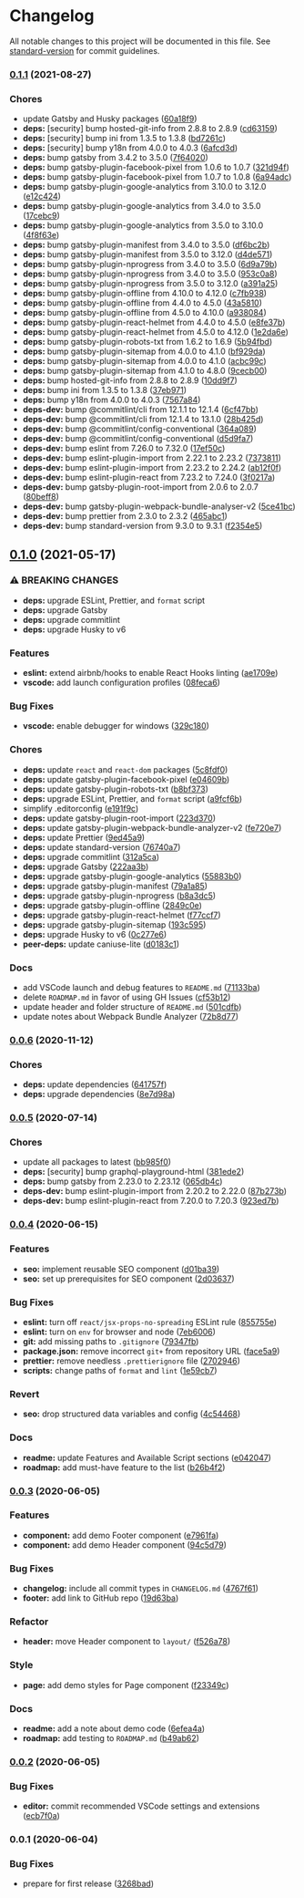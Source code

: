 # Changelog

All notable changes to this project will be documented in this file. See [standard-version](https://github.com/conventional-changelog/standard-version) for commit guidelines.

### [0.1.1](https://github.com/MK-IT/gatsby-starter-essentials/compare/v0.1.0...v0.1.1) (2021-08-27)


### Chores

* update Gatsby and Husky packages ([60a18f9](https://github.com/MK-IT/gatsby-starter-essentials/commit/60a18f928c10bd56e6591a556e39dcaf4ffe17b6))
* **deps:** [security] bump hosted-git-info from 2.8.8 to 2.8.9 ([cd63159](https://github.com/MK-IT/gatsby-starter-essentials/commit/cd6315998673e7725d1f215863b7abd18a75fe84))
* **deps:** [security] bump ini from 1.3.5 to 1.3.8 ([bd7261c](https://github.com/MK-IT/gatsby-starter-essentials/commit/bd7261c6c0d5b7948e0a32a35db224644147de46))
* **deps:** [security] bump y18n from 4.0.0 to 4.0.3 ([6afcd3d](https://github.com/MK-IT/gatsby-starter-essentials/commit/6afcd3d793f0acdb735ee15c6856fa2845d45959))
* **deps:** bump gatsby from 3.4.2 to 3.5.0 ([7f64020](https://github.com/MK-IT/gatsby-starter-essentials/commit/7f64020a425aba2f6423728098dec82d7a202422))
* **deps:** bump gatsby-plugin-facebook-pixel from 1.0.6 to 1.0.7 ([321d94f](https://github.com/MK-IT/gatsby-starter-essentials/commit/321d94f065196786f890b2a73a0268a21a23c2be))
* **deps:** bump gatsby-plugin-facebook-pixel from 1.0.7 to 1.0.8 ([6a94adc](https://github.com/MK-IT/gatsby-starter-essentials/commit/6a94adcea9fb3e8235eaa404545a2d1773a144d5))
* **deps:** bump gatsby-plugin-google-analytics from 3.10.0 to 3.12.0 ([e12c424](https://github.com/MK-IT/gatsby-starter-essentials/commit/e12c42476fd74e75d975541ebb0c2fec89b17f22))
* **deps:** bump gatsby-plugin-google-analytics from 3.4.0 to 3.5.0 ([17cebc9](https://github.com/MK-IT/gatsby-starter-essentials/commit/17cebc935572dc04b9d4d3210c06284e3e707cd9))
* **deps:** bump gatsby-plugin-google-analytics from 3.5.0 to 3.10.0 ([4f8f63e](https://github.com/MK-IT/gatsby-starter-essentials/commit/4f8f63e88708966c948a5ac382420aa976a7d695))
* **deps:** bump gatsby-plugin-manifest from 3.4.0 to 3.5.0 ([df6bc2b](https://github.com/MK-IT/gatsby-starter-essentials/commit/df6bc2b83034432939b359db9a7e7bac8f0435b6))
* **deps:** bump gatsby-plugin-manifest from 3.5.0 to 3.12.0 ([d4de571](https://github.com/MK-IT/gatsby-starter-essentials/commit/d4de571afd979456514aa0c1383161732fc70b28))
* **deps:** bump gatsby-plugin-nprogress from 3.4.0 to 3.5.0 ([6d9a79b](https://github.com/MK-IT/gatsby-starter-essentials/commit/6d9a79b4fe60ad45c23a19cd70457a6c3c227b92))
* **deps:** bump gatsby-plugin-nprogress from 3.4.0 to 3.5.0 ([953c0a8](https://github.com/MK-IT/gatsby-starter-essentials/commit/953c0a8234c62d8aa29f075314d5e35f699076b6))
* **deps:** bump gatsby-plugin-nprogress from 3.5.0 to 3.12.0 ([a391a25](https://github.com/MK-IT/gatsby-starter-essentials/commit/a391a2537b89f68f9bdc43ce29a3653267bbefd3))
* **deps:** bump gatsby-plugin-offline from 4.10.0 to 4.12.0 ([c7fb938](https://github.com/MK-IT/gatsby-starter-essentials/commit/c7fb938a3f313597d6d4e71f1ea3605b6954bdb0))
* **deps:** bump gatsby-plugin-offline from 4.4.0 to 4.5.0 ([43a5810](https://github.com/MK-IT/gatsby-starter-essentials/commit/43a5810178781eb8e1a0cff60ba5cf9b02d44e3c))
* **deps:** bump gatsby-plugin-offline from 4.5.0 to 4.10.0 ([a938084](https://github.com/MK-IT/gatsby-starter-essentials/commit/a938084928ad3a3bf69addfc88b9c6a871a521f7))
* **deps:** bump gatsby-plugin-react-helmet from 4.4.0 to 4.5.0 ([e8fe37b](https://github.com/MK-IT/gatsby-starter-essentials/commit/e8fe37bd0658262416b20e15a2cb5f00f460b1c1))
* **deps:** bump gatsby-plugin-react-helmet from 4.5.0 to 4.12.0 ([1e2da6e](https://github.com/MK-IT/gatsby-starter-essentials/commit/1e2da6ec8635b4f17b9032be1cbf1bdeedd4f7aa))
* **deps:** bump gatsby-plugin-robots-txt from 1.6.2 to 1.6.9 ([5b94fbd](https://github.com/MK-IT/gatsby-starter-essentials/commit/5b94fbd6a94875c77c0afcdc503336f1d282119a))
* **deps:** bump gatsby-plugin-sitemap from 4.0.0 to 4.1.0 ([bf929da](https://github.com/MK-IT/gatsby-starter-essentials/commit/bf929da383fa4b9979ac6ec33288d98ea7c468ea))
* **deps:** bump gatsby-plugin-sitemap from 4.0.0 to 4.1.0 ([acbc99c](https://github.com/MK-IT/gatsby-starter-essentials/commit/acbc99c29c57f376e4313a9f9b9c1a7cc4bac64d))
* **deps:** bump gatsby-plugin-sitemap from 4.1.0 to 4.8.0 ([9cecb00](https://github.com/MK-IT/gatsby-starter-essentials/commit/9cecb00ebb5510c96e3fb58408d9a9924bad6cb1))
* **deps:** bump hosted-git-info from 2.8.8 to 2.8.9 ([10dd9f7](https://github.com/MK-IT/gatsby-starter-essentials/commit/10dd9f70c713c599f35fcee706d1aa1a49fa6c94))
* **deps:** bump ini from 1.3.5 to 1.3.8 ([37eb971](https://github.com/MK-IT/gatsby-starter-essentials/commit/37eb9718988fd2ee619237d59fb457764d366eb2))
* **deps:** bump y18n from 4.0.0 to 4.0.3 ([7567a84](https://github.com/MK-IT/gatsby-starter-essentials/commit/7567a841b854a5d460cd14829502c387c2759fff))
* **deps-dev:** bump @commitlint/cli from 12.1.1 to 12.1.4 ([6cf47bb](https://github.com/MK-IT/gatsby-starter-essentials/commit/6cf47bb36154cef117ab0cf16f77ccffeac19b4f))
* **deps-dev:** bump @commitlint/cli from 12.1.4 to 13.1.0 ([28b425d](https://github.com/MK-IT/gatsby-starter-essentials/commit/28b425d1db84a094507ddedc9e0197d2914ddd9d))
* **deps-dev:** bump @commitlint/config-conventional ([364a089](https://github.com/MK-IT/gatsby-starter-essentials/commit/364a089ce26c7db6a2eb28ac331cfa99f1204d99))
* **deps-dev:** bump @commitlint/config-conventional ([d5d9fa7](https://github.com/MK-IT/gatsby-starter-essentials/commit/d5d9fa7e95707393af06f03b5035f5be5f1756b7))
* **deps-dev:** bump eslint from 7.26.0 to 7.32.0 ([17ef50c](https://github.com/MK-IT/gatsby-starter-essentials/commit/17ef50cac12232d64d6d82f8d74599461efeebef))
* **deps-dev:** bump eslint-plugin-import from 2.22.1 to 2.23.2 ([7373811](https://github.com/MK-IT/gatsby-starter-essentials/commit/737381167f6b5ee683895f092097e2daf60c885a))
* **deps-dev:** bump eslint-plugin-import from 2.23.2 to 2.24.2 ([ab12f0f](https://github.com/MK-IT/gatsby-starter-essentials/commit/ab12f0ff43a7561fee8177e8ad0e4c8707201898))
* **deps-dev:** bump eslint-plugin-react from 7.23.2 to 7.24.0 ([3f0217a](https://github.com/MK-IT/gatsby-starter-essentials/commit/3f0217aecd8ae166a9d261034b96bd68c9e85047))
* **deps-dev:** bump gatsby-plugin-root-import from 2.0.6 to 2.0.7 ([80beff8](https://github.com/MK-IT/gatsby-starter-essentials/commit/80beff8ace952c98ab7af3d9fc429e588a9eed8a))
* **deps-dev:** bump gatsby-plugin-webpack-bundle-analyser-v2 ([5ce41bc](https://github.com/MK-IT/gatsby-starter-essentials/commit/5ce41bcdea9ef896789a29c51b4c562b70ee0eb8))
* **deps-dev:** bump prettier from 2.3.0 to 2.3.2 ([465abc1](https://github.com/MK-IT/gatsby-starter-essentials/commit/465abc124b92a35799edd146251a450517bd0dae))
* **deps-dev:** bump standard-version from 9.3.0 to 9.3.1 ([f2354e5](https://github.com/MK-IT/gatsby-starter-essentials/commit/f2354e503c1114949a2786a70de73e49812321a4))

## [0.1.0](https://github.com/MK-IT/gatsby-starter-essentials/compare/v0.0.6...v0.1.0) (2021-05-17)


### ⚠ BREAKING CHANGES

* **deps:** upgrade ESLint, Prettier, and `format` script
* **deps:** upgrade Gatsby
* **deps:** upgrade commitlint
* **deps:** upgrade Husky to v6

### Features

* **eslint:** extend airbnb/hooks to enable React Hooks linting ([ae1709e](https://github.com/MK-IT/gatsby-starter-essentials/commit/ae1709e00075f99c7ab38c5703383e224f994948))
* **vscode:** add launch configuration profiles ([08feca6](https://github.com/MK-IT/gatsby-starter-essentials/commit/08feca69417ff9d9c33d5386269bb24a20804a62))


### Bug Fixes

* **vscode:** enable debugger for windows ([329c180](https://github.com/MK-IT/gatsby-starter-essentials/commit/329c180d1e0b66e513c18628a8d714abe2b308e3))


### Chores

* **deps:** update `react` and `react-dom` packages ([5c8fdf0](https://github.com/MK-IT/gatsby-starter-essentials/commit/5c8fdf02fb6279dc3dd04e49cc195c5fa4e93029))
* **deps:** update gatsby-plugin-facebook-pixel ([e04609b](https://github.com/MK-IT/gatsby-starter-essentials/commit/e04609ba68aca8382f2e6151bd444cf0180aaf47))
* **deps:** update gatsby-plugin-robots-txt ([b8bf373](https://github.com/MK-IT/gatsby-starter-essentials/commit/b8bf3731466f2d78f084205aef73dd069a34c066))
* **deps:** upgrade ESLint, Prettier, and `format` script ([a9fcf6b](https://github.com/MK-IT/gatsby-starter-essentials/commit/a9fcf6b21cefba2b817c450423d8451eab580131))
* simplify .editorconfig ([e191f9c](https://github.com/MK-IT/gatsby-starter-essentials/commit/e191f9c818a27f3f544315c3e1e9c59c5576de46))
* **deps:** update gatsby-plugin-root-import ([223d370](https://github.com/MK-IT/gatsby-starter-essentials/commit/223d370a5d7acf8ffd3d830c43ec880fc7fbe08c))
* **deps:** update gatsby-plugin-webpack-bundle-analyzer-v2 ([fe720e7](https://github.com/MK-IT/gatsby-starter-essentials/commit/fe720e7e631cc7aeefe21718316315397680a59e))
* **deps:** update Prettier ([9ed45a9](https://github.com/MK-IT/gatsby-starter-essentials/commit/9ed45a94a1fc239c0f58ef8cf5e88d5ab8ddce05))
* **deps:** update standard-version ([76740a7](https://github.com/MK-IT/gatsby-starter-essentials/commit/76740a745d741361daf5b31e77479de6ac362dad))
* **deps:** upgrade commitlint ([312a5ca](https://github.com/MK-IT/gatsby-starter-essentials/commit/312a5ca3cc2315c9f845654f2e7ecfaf2a15c6bf))
* **deps:** upgrade Gatsby ([222aa3b](https://github.com/MK-IT/gatsby-starter-essentials/commit/222aa3b2af809f4bbf9a07f70fdab7b7d6114734))
* **deps:** upgrade gatsby-plugin-google-analytics ([55883b0](https://github.com/MK-IT/gatsby-starter-essentials/commit/55883b070d4406858bcd25e4c6f44813e95b88fc))
* **deps:** upgrade gatsby-plugin-manifest ([79a1a85](https://github.com/MK-IT/gatsby-starter-essentials/commit/79a1a85341fd370e245204525a3f090b1a1b4bd7))
* **deps:** upgrade gatsby-plugin-nprogress ([b8a3dc5](https://github.com/MK-IT/gatsby-starter-essentials/commit/b8a3dc5d0b99f4ce6e32cc8958650aefd4c2a0e3))
* **deps:** upgrade gatsby-plugin-offline ([2849c0e](https://github.com/MK-IT/gatsby-starter-essentials/commit/2849c0ef95b749fde1c2e23a4b21cf9b8cde59a8))
* **deps:** upgrade gatsby-plugin-react-helmet ([f77ccf7](https://github.com/MK-IT/gatsby-starter-essentials/commit/f77ccf7e723659b6727274949d3c6c72fd34af5c))
* **deps:** upgrade gatsby-plugin-sitemap ([193c595](https://github.com/MK-IT/gatsby-starter-essentials/commit/193c595df3a418406bfcfa62cea9f676a8d535a8))
* **deps:** upgrade Husky to v6 ([0c277e6](https://github.com/MK-IT/gatsby-starter-essentials/commit/0c277e6ea8fa767df8e610bc113bc9f2fdfd08b9))
* **peer-deps:** update caniuse-lite ([d0183c1](https://github.com/MK-IT/gatsby-starter-essentials/commit/d0183c1577606423964e544296ab0c9782049a4d))


### Docs

* add VSCode launch and debug features to `README.md` ([71133ba](https://github.com/MK-IT/gatsby-starter-essentials/commit/71133ba5dc053edb8f333c3736094de8fdaf7432))
* delete `ROADMAP.md` in favor of using GH Issues ([cf53b12](https://github.com/MK-IT/gatsby-starter-essentials/commit/cf53b128a4db911639b05c9b8fb0fccd03dab2ec))
* update header and folder structure of `README.md` ([501cdfb](https://github.com/MK-IT/gatsby-starter-essentials/commit/501cdfbd0ed0a08aaf88f0cb4ac85995beb1cd37))
* update notes about Webpack Bundle Analyzer ([72b8d77](https://github.com/MK-IT/gatsby-starter-essentials/commit/72b8d7743d4966db9620a6efc83754dd093eb0f9))

### [0.0.6](https://github.com/MK-IT/gatsby-starter-essentials/compare/v0.0.5...v0.0.6) (2020-11-12)


### Chores

* **deps:** update dependencies ([641757f](https://github.com/MK-IT/gatsby-starter-essentials/commit/641757fede1936348e9827c57d8aa3512dc7c4de))
* **deps:** upgrade dependencies ([8e7d98a](https://github.com/MK-IT/gatsby-starter-essentials/commit/8e7d98abce6921e516cd00494ec1e9e600bdbb74))

### [0.0.5](https://github.com/MK-IT/gatsby-starter-essentials/compare/v0.0.4...v0.0.5) (2020-07-14)


### Chores

* update all packages to latest ([bb985f0](https://github.com/MK-IT/gatsby-starter-essentials/commit/bb985f01b07973efea278b133f5beab687001360))
* **deps:** [security] bump graphql-playground-html ([381ede2](https://github.com/MK-IT/gatsby-starter-essentials/commit/381ede2a56edf6d80c44424a5c1d6ef48d13236f))
* **deps:** bump gatsby from 2.23.0 to 2.23.12 ([065db4c](https://github.com/MK-IT/gatsby-starter-essentials/commit/065db4c9b1b7d15a42f556c50d125e947fe3a2d6))
* **deps-dev:** bump eslint-plugin-import from 2.20.2 to 2.22.0 ([87b273b](https://github.com/MK-IT/gatsby-starter-essentials/commit/87b273b9aef1cc15c3ea4af0613f3e99a0910c42))
* **deps-dev:** bump eslint-plugin-react from 7.20.0 to 7.20.3 ([923ed7b](https://github.com/MK-IT/gatsby-starter-essentials/commit/923ed7b6cdc6fc373126b032cba22ec64c287370))

### [0.0.4](https://github.com/MK-IT/gatsby-starter-essentials/compare/v0.0.3...v0.0.4) (2020-06-15)


### Features

* **seo:** implement reusable SEO component ([d01ba39](https://github.com/MK-IT/gatsby-starter-essentials/commit/d01ba3945dfa323dc264ff13af870464b5a26866))
* **seo:** set up prerequisites for SEO component ([2d03637](https://github.com/MK-IT/gatsby-starter-essentials/commit/2d03637f44b964701e17ccb0be7f4190ea1d0679))


### Bug Fixes

* **eslint:** turn off `react/jsx-props-no-spreading` ESLint rule ([855755e](https://github.com/MK-IT/gatsby-starter-essentials/commit/855755e7d4ce9762438a7be473f60b4c8261620d))
* **eslint:** turn on `env` for browser and node ([7eb6006](https://github.com/MK-IT/gatsby-starter-essentials/commit/7eb6006a17ac578dbe2b3832b0a49b1db1e1d7ed))
* **git:** add missing paths to `.gitignore` ([79347fb](https://github.com/MK-IT/gatsby-starter-essentials/commit/79347fb7e4a4df1c396e1973c8271821cf69ca0f))
* **package.json:** remove incorrect `git+` from repository URL ([face5a9](https://github.com/MK-IT/gatsby-starter-essentials/commit/face5a97dc2c44b53eacf838dcfae4b2993a097d))
* **prettier:** remove needless `.prettierignore` file ([2702946](https://github.com/MK-IT/gatsby-starter-essentials/commit/2702946083aa3ae700ddd853e99f2287313253ab))
* **scripts:** change paths of `format` and `lint` ([1e59cb7](https://github.com/MK-IT/gatsby-starter-essentials/commit/1e59cb7a72c69dde4547ad59de09259253c93b0e))


### Revert

* **seo:** drop structured data variables and config ([4c54468](https://github.com/MK-IT/gatsby-starter-essentials/commit/4c54468c901dd317680325f42d99f013c2bc4a44))


### Docs

* **readme:** update Features and Available Script sections ([e042047](https://github.com/MK-IT/gatsby-starter-essentials/commit/e042047977bf0378b3e404bd538e08613e8aefa9))
* **roadmap:** add must-have feature to the list ([b26b4f2](https://github.com/MK-IT/gatsby-starter-essentials/commit/b26b4f24862c190a9a2c9ac4d76189355f2ed2ab))

### [0.0.3](https://github.com/MK-IT/gatsby-starter-essentials/compare/v0.0.2...v0.0.3) (2020-06-05)


### Features

* **component:** add demo Footer component ([e7961fa](https://github.com/MK-IT/gatsby-starter-essentials/commit/e7961fa83d481065ab3facd32c82141a28a6f426))
* **component:** add demo Header component ([94c5d79](https://github.com/MK-IT/gatsby-starter-essentials/commit/94c5d79a4a200ae4a67aa30749c878935fb66d9e))


### Bug Fixes

* **changelog:** include all commit types in `CHANGELOG.md` ([4767f61](https://github.com/MK-IT/gatsby-starter-essentials/commit/4767f6194efecaec2ab20301df0103d24af6dd34))
* **footer:** add link to GitHub repo ([19d63ba](https://github.com/MK-IT/gatsby-starter-essentials/commit/19d63baebabdf547a29e95404bb32db80734a049))


### Refactor

* **header:** move Header component to `layout/` ([f526a78](https://github.com/MK-IT/gatsby-starter-essentials/commit/f526a783747de9c7a26d23211ec641c01a0c1ba0))


### Style

* **page:** add demo styles for Page component ([f23349c](https://github.com/MK-IT/gatsby-starter-essentials/commit/f23349cca42444ce397cd439fd40d3dba858e672))


### Docs

* **readme:** add a note about demo code ([6efea4a](https://github.com/MK-IT/gatsby-starter-essentials/commit/6efea4abe6a63f5918b6369f9d6e241107b274d5))
* **roadmap:** add testing to `ROADMAP.md` ([b49ab62](https://github.com/MK-IT/gatsby-starter-essentials/commit/b49ab622787753906773acc9cbfb85d46dbcc6c2))

### [0.0.2](https://github.com/MK-IT/gatsby-starter-essentials/compare/v0.0.1...v0.0.2) (2020-06-05)


### Bug Fixes

* **editor:** commit recommended VSCode settings and extensions ([ecb7f0a](https://github.com/MK-IT/gatsby-starter-essentials/commit/ecb7f0ae549876154fdd30f0f1f10e2b33deb424))

### 0.0.1 (2020-06-04)


### Bug Fixes

* prepare for first release ([3268bad](https://github.com/MK-IT/gatsby-starter-essentials/commit/3268bad60d78f9101a6d363922bc9f0f07835d57))
